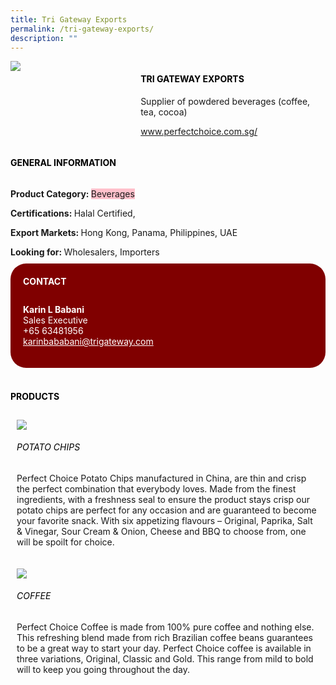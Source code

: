 ```yaml
--- 
title: Tri Gateway Exports 
permalink: /tri-gateway-exports/ 
description: ""
--- 
```

<div class="flex-paragraph"> 
<p style="text-transform: uppercase">
</p>
</div> 
<div class="flex-container" style="display: flex; flex-wrap: wrap;"> 
<div class="card sgds" style="flex: 1 1 40%; display: block;">
<img src="https://drive.google.com/uc?id=1xsZj-Ht_U5moQGyyy6V1gjfxNNlQSa36&amp;export=download">
</div> 
<div class="card-sgds" style="flex: 1 1 58%; display: block; margin-left: 3px"> 
<h4 style="text-transform: uppercase; color: black;">
<b>Tri Gateway Exports
</b>
</h4> 
<p>Supplier of powdered beverages (coffee, tea, cocoa)
</p> 
<p>
<a href="https://perfectchoice.com.sg/" target="_blank">www.perfectchoice.com.sg/
</a>
</p> 
</div> 
</div> 
<h4 style="text-transform: uppercase; color: black;">
<b>General Information
</b>
</h4> 
<div class="flex-container" style="display: flex; flex-wrap: wrap;"> 
<div class="card sgds" style="flex: 1 1 65%; display: block; align-self: stretch"> 
<div class="flex-paragraph"> 
<p>
<b>Product Category: 
</b>
<span style="background-color: pink; border-radius: 10 px;">Beverages
</span>
</p> 
<p>
<b>Certifications: 
</b>Halal Certified,
</p> 
<p>
<b>Export Markets: 
</b>Hong Kong, Panama, Philippines, UAE
</p> 
<p style="margin-bottom: 10px;">
<b>Looking for: 
</b>Wholesalers, Importers
</p> 
</div> 
</div> 
<div class="card sgds" style="flex: 1 1 35%; padding: 10px; display: block; background-color: maroon; border-radius: 25px; align-self: center;"> 
<h4 style="color: white; margin-top: 10px; margin-left: 10px;">CONTACT
</h4> 
<div class="flex-paragraph"> 
<p style="padding: 10px; color: white;">
<b>Karin L Babani
</b>
<br>Sales Executive
<br>+65 63481956
<br>
<a href="mailto:karinbababani@trigateway.com" style="color: white;">karinbababani@trigateway.com
</a>
</p> 
</div> 
</div> 
</div> 
<br> 
<h4 style="text-transform: uppercase; color: black;">
<b>products
</b>
</h4> 
<div style="display: flex; flex-wrap: wrap;"> 
<div class="card sgds" style="flex: 1 1 47%; margin: 10px; display: block;"> 
<div class="flex-image" style="display: block;">
<img src="https://drive.google.com/uc?id=1sdA0nThjB4xqYisIobw-lJoFwUpk_Ajt&export=download">
</div> 
<div class="flex-paragraph"> 
<h6 style="text-transform: uppercase; color: black;">Potato Chips
</h6> 
<p>Perfect Choice Potato Chips manufactured in China, are thin and crisp the perfect combination that everybody loves. Made from the finest ingredients, with a freshness seal to ensure the product stays crisp our potato chips are perfect for any occasion and are guaranteed to become your favorite snack. With six appetizing flavours – Original, Paprika, Salt & Vinegar, Sour Cream & Onion, Cheese and BBQ to choose from, one will be spoilt for choice.
</p>
</div> 
</div> 
<div class="card sgds" style="flex: 1 1 47%; margin: 10px; display: block;"> 
<div class="flex-image" style="display: block;">
<img src="https://drive.google.com/uc?id=1wJ2VHY3MZJbOZ8n7UJWTRhX61q7PJJaj&export=download">
</div> 
<div class="flex-paragraph"> 
<h6 style="text-transform: uppercase; color: black;">Coffee
</h6> 
<p>Perfect Choice Coffee is made from 100% pure coffee and nothing else. This refreshing blend made from rich Brazilian coffee beans guarantees to be a great way to start your day. Perfect Choice coffee is available in three variations, Original, Classic and Gold. This range from mild to bold will to keep you going throughout the day.
</p>
</div> 
</div> 
</div>